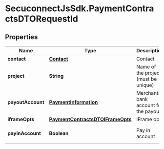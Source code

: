 # SecuconnectJsSdk.PaymentContractsDTORequestId

## Properties
Name | Type | Description | Notes
------------ | ------------- | ------------- | -------------
**contact** | [**Contact**](Contact.md) | Contact | [optional] 
**project** | **String** | Name of the project (must be unique) | [optional] 
**payoutAccount** | [**PaymentInformation**](PaymentInformation.md) | Merchants bank account for the payout | [optional] 
**iframeOpts** | [**PaymentContractsDTOIFrameOpts**](PaymentContractsDTOIFrameOpts.md) | IFrame opts | [optional] 
**payinAccount** | **Boolean** | Pay in account | [optional] [default to false]


